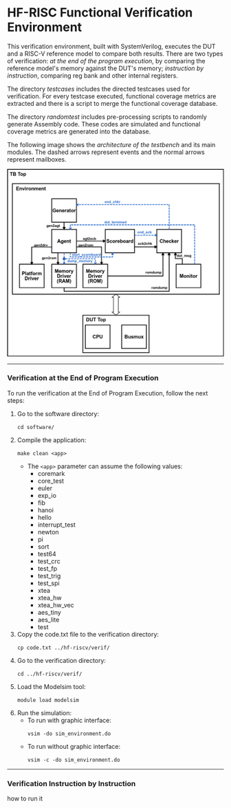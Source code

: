 
# HF-RISC Functional Verification Environment

This verification environment, built with SystemVerilog, executes the DUT and a RISC-V reference model to compare both results.
There are two types of verification: *at the end of the program execution*, by comparing the reference model's memory 
against the DUT's memory; *instruction by instruction*, comparing reg bank and other internal registers.

The directory *testcases* includes the directed testcases used for verification. For every testcase executed, functional coverage 
metrics are extracted and there is a script to merge the functional coverage database.

The directory *randomtest* includes pre-processing scripts to randomly generate Assembly code. These codes are simulated and 
functional coverage metrics are generated into the database. 

The following image shows the *architecture of the testbench* and its main modules. The dashed arrows represent events and the normal arrows represent mailboxes.

![tb](tb.png)

---
### Verification at the End of Program Execution

To run the verification at the End of Program Execution, follow the next steps:
1. Go to the software directory: <br />
   ```
   cd software/
   ```
2. Compile the application: <br />
   ```
   make clean <app>
   ```
   - The `<app>` parameter can assume the following values:
      - coremark
      - core_test
      - euler
      - exp_io
      - fib
      - hanoi
      - hello
      - interrupt_test
      - newton
      - pi
      - sort
      - test64
      - test_crc
      - test_fp
      - test_trig
      - test_spi
      - xtea	
      - xtea_hw
      - xtea_hw_vec
      - aes_tiny
      - aes_lite
      - test
3. Copy the code.txt file to the verification directory: <br />
   ```
   cp code.txt ../hf-riscv/verif/
   ```  
4. Go to the verification directory: <br />
   ```
   cd ../hf-riscv/verif/
   ```
5. Load the Modelsim tool: <br /> 
   ```
   module load modelsim
   ```
6. Run the simulation: <br />
   - To run with graphic interface: <br />
      ```
      vsim -do sim_environment.do
      ```
   - To run without graphic interface: <br />
      ```
      vsim -c -do sim_environment.do
      ```    
---
### Verification Instruction by Instruction

how to run it

